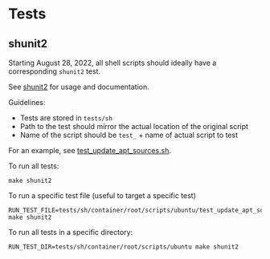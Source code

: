 # Tests

## shunit2

Starting August 28, 2022, all shell scripts should ideally have a corresponding
`shunit2` test.

See [shunit2] for usage and documentation.

Guidelines:

* Tests are stored in `tests/sh`
* Path to the test should mirror the actual location of the original script
* Name of the script should be `test_` + name of actual script to test

For an example, see [test_update_apt_sources.sh].

To run all tests:

```shell
make shunit2
```

To run a specific test file (useful to target a specific test)

```shell
RUN_TEST_FILE=tests/sh/container/root/scripts/ubuntu/test_update_apt_sources.sh make shunit2
```

To run all tests in a specific directory:

```shell
RUN_TEST_DIR=tests/sh/container/root/scripts/ubuntu make shunit2
```

[shunit2]: https://github.com/kward/shunit2
[test_update_apt_sources.sh]: ../tests/sh/container/root/scripts/ubuntu/test_update_apt_sources.sh